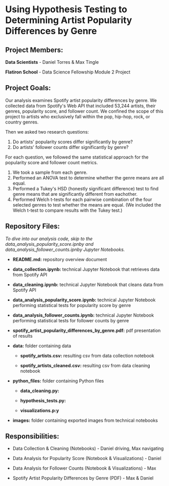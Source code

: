 # Using Hypothesis Testing to Determining Artist Popularity Differences by Genre

## Project Members:

**Data Scientists** - Daniel Torres & Max Tingle

**Flatiron School** - Data Science Fellowship Module 2 Project

## Project Goals:

Our analysis examines Spotify artist popularity differences by genre. We collected data from Spotify's Web API that included 53,244 artists, their genres, popularity score, and follower count. We confined the scope of this project to artists who exclusively fall within the pop, hip-hop, rock, or country genres.

Then we asked two research questions:
1) Do artists' popularity scores differ significantly by genre?
2) Do artists' follower counts differ significantly by genre?

For each question, we followed the same statistical approach for the popularity score and follower count metrics.
1. We took a sample from each genre. 
2. Performed an ANOVA test to determine whether the genre means are all equal.
3. Performed a Tukey's HSD (honestly significant difference) test to find genre means that are significantly different from eachother.
4. Performed Welch t-tests for each pairwise combination of the four selected genres to test whether the means are equal. (We included the Welch t-test to compare results with the Tukey test.)


## Repository Files:

*To dive into our analysis code, skip to the data_analysis_popularity_score.ipnby and data_analysis_follower_counts.ipnby Jupyter Notebooks.*

- **README.md:** repository overview document

- **data_collection.ipynb:** technical Jupyter Notebook that retrieves data from Spotify API

- **data_cleaning.ipynb:** technical Jupyter Notebook that cleans data from Spotify API

- **data_analysis_popularity_score.ipynb:** technical Jupyter Notebook performing statistical tests for popularity score by genre

- **data_analysis_follower_counts.ipynb:** technical Jupyter Notebook performing statistical tests for follower counts by genre

- **spotify_artist_popularity_differences_by_genre.pdf:** pdf presentation of results

- **data:** folder containing data

  - **spotify_artists.csv:** resulting csv from data collection notebook

  - **spotify_artists_cleaned.csv:** resulting csv from data cleaning notebook

- **python_files:** folder containing Python files

  - **data_cleaning.py:**

  - **hypothesis_tests.py:**

  - **visualizations.p:y**

- **images:** folder containing exported images from technical notebooks


## Responsibilities:

- Data Collection & Cleaning (Notebooks) - Daniel driving, Max navigating

- Data Analysis for Popularity Score (Notebook & Visualizations) - Daniel

- Data Analysis for Follower Counts (Notebook & Visualizations) - Max

- Spotify Artist Popularity Differences by Genre (PDF) - Max & Daniel
